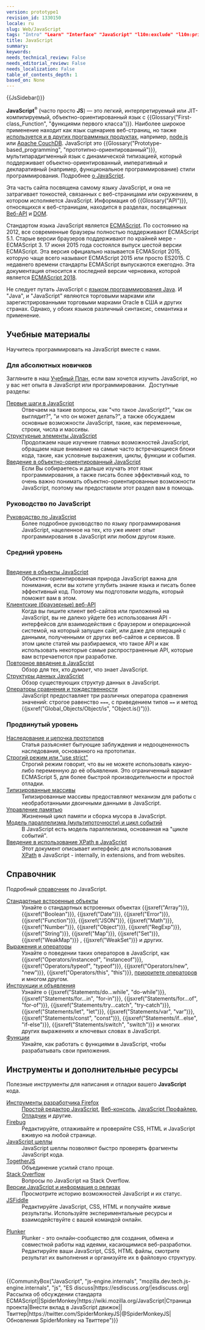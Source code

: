 ```yaml
---
version: prototype1
revision_id: 1330150
locale: ru
slug: Web/JavaScript
tags: "Intro" "Learn" "Interface" "JavaScript" "l10n:exclude" "l10n:priority" "Intermediate" "Все_категории" "Infrastructure" "Internationalization"
title: JavaScript
summary: 
keywords: 
needs_technical_review: False
needs_editorial_review: False
needs_localization: False
table_of_contents_depth: 1
based_on: None
---
```

<div>{{JsSidebar()}}</div>

<div class="summary">
<p><strong>JavaScript</strong><sup>®</sup> (часто просто <strong>JS</strong>) — это легкий, интерпретируемый или JIT-компилируемый, объектно-ориентированный язык с {{Glossary("First-class_Function", "функциями первого класса")}}. Наиболее широкое применение находит как язык сценариев веб-страниц, но также <a href="http://en.wikipedia.org/wiki/JavaScript#Uses_outside_web_pages">используется и в других программных продуктах</a>, например, <a href="http://nodejs.org" title="http://nodejs.org">node.js</a> или <a href="http://couchdb.apache.org" title="http://couchdb.apache.org">Apache CouchDB</a>. JavaScript это {{Glossary("Prototype-based_programming", "прототипно-ориентированный")}}, мультипарадигменный язык с динамической типизацией, который поддерживает объектно-ориентированный, императивный и декларативный (например, функциональное программирование) стили программирования. Подробнее <a href="https://developer.mozilla.org/ru/docs/Web/JavaScript/%D0%9E_JavaScript">о JavaScript</a>.</p>
</div>

<p>Эта часть сайта посвящена самому языку JavaScript, и она не затрагивает тонкостей, связанных с веб-страницами или окружением, в котором исполняется JavaScript. Информация об {{Glossary("API")}}, относящихся к веб-страницам, находится в разделах, посвященных <a href="/ru/docs/Web/API">Веб-API</a> и <a href="/ru/docs/DOM">DOM</a>.</p>

<p>Стандартом языка JavaScript является <a href="https://developer.mozilla.org/ru/docs/JavaScript/Language_Resources" title="ECMAScript">ECMAScript</a>. По состоянию на 2012, все современные браузеры полностью поддерживают ECMAScript 5.1. Старые версии браузеров поддерживают по крайней мере - ECMAScript 3. 17 июня 2015 года состоялся выпуск шестой версии ECMAScript. Эта версия официально называется ECMAScript 2015, которую чаще всего называют ECMAScript 2015 или просто ES2015. С недавнего времени стандарты ECMAScript выпускаются ежегодно. Эта документация относится к последней версии черновика, которой является <a href="http://tc39.github.io/ecma262/">ECMAScript 2018</a>.</p>

<p>Не следует путать JavaScript c <a href="https://ru.wikipedia.org/wiki/Java">языком программирования Java</a>. И "Java", и "JavaScript" являются торговыми марками или зарегистрированными торговыми марками Oracle в США и других странах. Однако, у обоих языков различный синтаксис, семантика и применение.</p>

<div class="column-container">
<div class="column-half">
<h2 class="Documentation" id="Учебные_материалы">Учебные материалы</h2>

<p>Научитесь программировать на JavaScript вместе с нами.</p>

<h3 id="Для_абсолютных_новичков">Для абсолютных новичков</h3>

<p>Загляните в наш <a href="/ru/docs/Learn/JavaScript">Учебный План,</a> если вам&nbsp;хочется&nbsp;изучить JavaScript, но у вас нет опыта в JavaScript или программировании. &nbsp;Доступные разделы:&nbsp;</p>

<dl>
 <dt><a href="/ru/docs/Web/JavaScript/Guide">Первые шаги в JavaScript</a></dt>
 <dd>Отвечаем на такие вопросы, как "что такое JavaScript?", "как он выглядит?", "и что он может делать?", а также обсуждаем основные возможности&nbsp;JavaScript, такие, как переменнные, строки, числа и массивы.</dd>
 <dt><a href="/ru/docs/Learn/JavaScript/Building_blocks">Структурные элементы JavaScript</a></dt>
 <dd>Продолжаем наше изучение главных возможностей JavaScript, обращаем наше внимание на самые часто встречающиеся блоки кода, такие, как условные выражения, циклы, функции и события.</dd>
 <dt><a href="/ru/docs/Web/JavaScript/Introduction_to_Object-Oriented_JavaScript">Введение в объектно-ориентированный JavaScript</a></dt>
 <dd>Если Вы собираетесь и дальше изучать этот язык программирования, а также писать более эффективный код, то очень важно понимать объектно-ориентированные возможности JavaScript, поэтому мы предоставили этот раздел вам в помощь.</dd>
</dl>

<h3 id="Руководство_по_JavaScript">Руководство по JavaScript</h3>

<dl>
 <dt><a href="/ru/docs/Web/JavaScript/Guide">Руководство по JavaScript</a></dt>
 <dd>Более подробное руководство по языку программирования JavaScript, нацеленное на тех, кто уже имеет опыт программирования&nbsp;в JavaScript или любом другом языке.</dd>
</dl>

<h3 id="Средний_уровень">Средний уровень</h3>

<dl>
 <dt>&nbsp;</dt>
 <dt><a href="https://developer.mozilla.org/ru/docs/Learn/JavaScript/%D0%9E%D0%B1%D1%8A%D0%B5%D0%BA%D1%82%D1%8B">Введение в объекты JavaScript</a></dt>
 <dd>Объектно-ориентированная природа JavaScript важна для понимания, если вы хотите углубить знание языка и писать более эффективный код. Поэтому мы подготовили модуль, который поможет вам в этом.</dd>
 <dt><a href="https://developer.mozilla.org/en-US/docs/Learn/JavaScript/Client-side_web_APIs">Клиентские&nbsp;(браузерные)&nbsp;веб-API</a></dt>
 <dd>Когда вы пишите клиент веб-сайтов или приложений&nbsp;на JavaScript, вы не далеко уйдете без использования API - интерфейсов для взаимодействия с браузером и операционной системой, на который запущен сайт, или даже для операций с данными, полученными от других веб-сайтов и сервисов.&nbsp;В этом&nbsp;цикле статей мы разбираемся, что такое API и как использовать некоторые самые распространенные API, которые вам&nbsp;встречаетются при разработке.&nbsp;</dd>
 <dt><a href="/ru/docs/Web/JavaScript/A_re-introduction_to_JavaScript">Повторное введение в JavaScript</a></dt>
 <dd>Обзор для тех, кто <em>думает</em>, что знает JavaScript.</dd>
 <dt><a href="/ru/docs/Web/JavaScript/Data_structures">Структуры данных JavaScript</a></dt>
 <dd>Обзор существующих структур данных в JavaScript.</dd>
 <dt><a href="/ru/docs/Web/JavaScript/Equality_comparisons_and_sameness">Операторы сравнения и тождественности</a></dt>
 <dd>JavaScript предоставляет три различных оператора сравнения значений: строгое равенство <code>===</code>, с приведением типов <code>==</code> и метод {{jsxref("Global_Objects/Object/is", "Object.is()")}}.</dd>
</dl>

<h3 id="Продвинутый_уровень">Продвинутый уровень</h3>

<dl>
 <dt><a href="/ru/docs/Web/JavaScript/Guide/Inheritance_and_the_prototype_chain">Наследование и цепочка прототипов</a></dt>
 <dd>Статья разъясняет бытующие заблуждения и недооцененность наследования, основанного на прототипах.</dd>
 <dt><a href="/ru/docs/Web/JavaScript/Reference/Strict_mode">Строгий режим или "use strict"</a></dt>
 <dd>Строгий режим говорит, что вы не можете использовать какую-либо переменную до её объявления. Это ограниченный вариант ECMAScript 5, для более быстрой производительности и простой отладки.</dd>
 <dt><a href="/ru/docs/Web/JavaScript/Typed_arrays">Типизированные массивы</a></dt>
 <dd>Типизированные массивы предоставляют механизм для работы с необработанными двоичными данными в JavaScript.</dd>
 <dt><a href="/ru/docs/Web/JavaScript/Memory_Management">Управление памятью</a></dt>
 <dd>Жизненный цикл памяти и сборка мусора в JavaScript.</dd>
 <dt><a href="https://developer.mozilla.org/ru/docs/Web/JavaScript/EventLoop">Модель параллелизма (мультипоточности) и цикл событий</a></dt>
 <dd>В JavaScript есть модель параллелизма, основанная на "цикле событий".</dd>
 <dt><a href="https://developer.mozilla.org/en-US/docs/Web/JavaScript/Introduction_to_using_XPath_in_JavaScript">Введение в использование&nbsp;XPath в&nbsp;JavaScript</a></dt>
 <dd>Этот документ описывает интерфейс для использования <a href="https://developer.mozilla.org/en-US/docs/XPath" title="en/XPath">XPath</a>&nbsp;в&nbsp;JavaScript - internally, in extensions, and from websites.</dd>
</dl>
</div>

<div class="column-half">
<h2 class="Tools" id="Справочник">Справочник</h2>

<p>Подробный <a href="/ru/docs/Web/JavaScript/Reference">справочник</a> по JavaScript.</p>

<dl>
 <dt><a href="/ru/docs/Web/JavaScript/Reference/Global_Objects">Стандартные встроенные объекты</a></dt>
 <dd>Узнайте о стандартных встроенных объектах {{jsxref("Array")}}, {{jsxref("Boolean")}}, {{jsxref("Date")}}, {{jsxref("Error")}}, {{jsxref("Function")}}, {{jsxref("JSON")}}, {{jsxref("Math")}}, {{jsxref("Number")}}, {{jsxref("Object")}}, {{jsxref("RegExp")}}, {{jsxref("String")}}, {{jsxref("Map")}}, {{jsxref("Set")}}, {{jsxref("WeakMap")}} , {{jsxref("WeakSet")}} и других.</dd>
 <dt><a href="/ru/docs/Web/JavaScript/Reference/Operators">Выражения и операторы</a></dt>
 <dd>Узнайте о поведении таких операторов в JavaScript, как {{jsxref("Operators/instanceof", "instanceof")}}, {{jsxref("Operators/typeof", "typeof")}}, {{jsxref("Operators/new", "new")}}, {{jsxref("Operators/this", "this")}}, <a href="/ru/docs/Web/JavaScript/Reference/Operators/Operator_Precedence">приоритете операторов</a> и многом другом.</dd>
 <dt><a href="/ru/docs/Web/JavaScript/Reference/Statements">Инструкции и объявления</a></dt>
 <dd>Узнайте о {{jsxref("Statements/do...while", "do-while")}}, {{jsxref("Statements/for...in", "for-in")}}, {{jsxref("Statements/for...of", "for-of")}}, {{jsxref("Statements/try...catch", "try-catch")}}, {{jsxref("Statements/let", "let")}}, {{jsxref("Statements/var", "var")}}, {{jsxref("Statements/const", "const")}}, {{jsxref("Statements/if...else", "if-else")}}, {{jsxref("Statements/switch", "switch")}} и многих других выражениях и ключевых словах в JavaScript.</dd>
 <dt><a href="/ru/docs/Web/JavaScript/Reference/Functions">Функции</a></dt>
 <dd>Узнайте, как работать с функциями в JavaScript, чтобы разрабатывать свои приложения.</dd>
</dl>

<h2 class="Tools" id="Инструменты_и_дополнительные_ресурсы">Инструменты и дополнительные ресурсы</h2>

<p>Полезные инструменты для написания и отладки вашего <strong>JavaScript </strong>кода.</p>

<dl>
 <dt><a href="/ru/docs/Tools">Инструменты разработчика Firefox</a></dt>
 <dd><a href="/ru/docs/Tools/Черновик">Простой редактор JavaScript</a>, <a href="/ru/docs/Tools/Web_Console">Веб-консоль</a>, <a href="/ru/docs/Tools/Profiler">JavaScript Профайлер</a>, <a href="/ru/docs/Tools/Debugger">Отладчик</a> и другие.</dd>
 <dt><a href="http://www.getfirebug.com/">Firebug</a></dt>
 <dd>Редактируйте, отлаживайте и проверяйте CSS, HTML и JavaScript вживую на любой странице.</dd>
 <dt><a href="/ru/docs/Web/JavaScript/JavaScript_шеллы">JavaScript шеллы</a></dt>
 <dd>JavaScript шеллы позволяют быстро проверять фрагменты JavaScript кода.</dd>
 <dt><a href="https://togetherjs.com/">TogetherJS</a></dt>
 <dd>Объединение усилий стало проще.</dd>
 <dt><a href="http://stackoverflow.com/questions/tagged/javascript">Stack Overflow</a></dt>
 <dd>Вопросы по JavaScript на Stack Overflow.</dd>
 <dt><a href="/ru/docs/Web/JavaScript/New_in_JavaScript">Версии JavaScript и информация о релизах</a></dt>
 <dd>Просмотрите историю возможностей JavaScript и их статус.</dd>
 <dt><a href="https://jsfiddle.net/">JSFiddle</a></dt>
 <dd>Редактируйте JavaScript, CSS, HTML и получайте живые результаты. Используйте экспериментальные ресурсы и взаимодействуйте с вашей командой онлайн.</dd>
</dl>

<dl>
 <dt><a href="https://plnkr.co/">Plunker</a></dt>
 <dd>Plunker - это онлайн-сообщество для создания, обмена и совместной работы над идеями, касающимися&nbsp;веб-разработки. Редактируйте ваши JavaScript, CSS, HTML файлы, смотрите результат&nbsp;их выполнения и организуйте их в файловую структуру.</dd>
</dl>

<p>&nbsp;</p>
</div>
</div>

<p>{{CommunityBox("JavaScript", "js-engine.internals", "mozilla.dev.tech.js-engine.internals", "js", "ES discuss|https://esdiscuss.org/|esdiscuss.org|Рассылка об обсуждении стандарта ECMAScript||SpiderMonkey|https://wiki.mozilla.org/JavaScript|Страница проекта|Внести вклад в JavaScript движок||Твиттер|https://twitter.com/SpiderMonkeyJS|@SpiderMonkeyJS|Обновления SpiderMonkey на Твиттере")}}</p>

